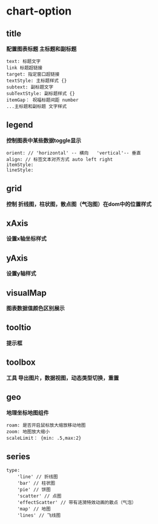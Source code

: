 # chart-option

## title

**配置图表标题 主标题和副标题**

```
text: 标题文字
link 标题超链接
target: 指定窗口超链接
textStyle: 主标题样式 {}
subtext: 副标题文字
subTextStyle: 副标题样式 {}
itemGap： 祝福标题间距 number
...主标题和副标题 文字样式
```

## legend

**控制图表中某些数据toggle显示**

```
orient: // 'horizontal' -- 横向   'vertical'-- 垂直
align: // 标签文本对齐方式 auto left right
itemStyle:
lineStyle:
```

## grid

**控制 折线图，柱状图，散点图（气泡图）在dom中的位置样式**

## xAxis

**设置x轴坐标样式**

## yAxis

**设置y轴样式**

## visualMap

**图表数据值颜色区别展示**

## tooltio

**提示框**

## toolbox

**工具 导出图片，数据视图，动态类型切换，重置**

## geo

**地理坐标地图组件**

```
roam: 是否开启鼠标放大缩放移动地图
zoom: 地图放大缩小
scaleLimit： {min: .5,max:2}
```

## series

```
type: 
	'line' // 折线图
	'bar' // 柱状图
	'pie' // 饼图
	'scatter' // 点图
	'effectScatter' // 带有涟漪特效动画的散点（气泡）
	'map' // 地图
	'lines' // 飞线图
```

